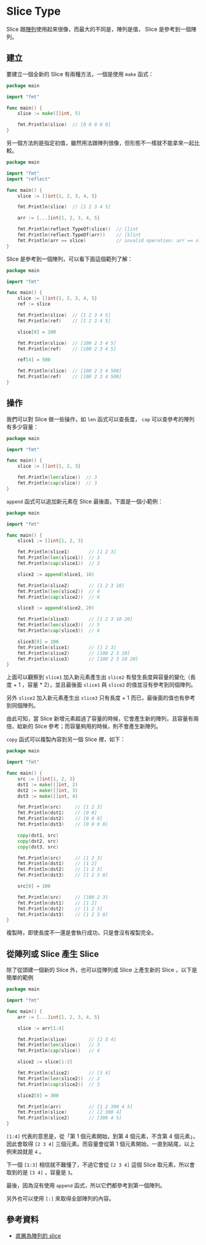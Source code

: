 # Slice Type

Slice 跟[陣列][Day 7]使用起來很像，而最大的不同是，陣列是值， Slice 是參考到一個陣列。 

## 建立

要建立一個全新的 Slice 有兩種方法，一個是使用 `make` 函式：

```go
package main

import "fmt"

func main() {
	slice := make([]int, 5)

	fmt.Println(slice)  // [0 0 0 0 0]
}
```

另一個方法則是指定初值，雖然用法跟陣列很像，但形態不一樣就不能拿來一起比較。

```go
package main

import "fmt"
import "reflect"

func main() {
	slice := []int{1, 2, 3, 4, 5}

	fmt.Println(slice)  // [1 2 3 4 5]

	arr := [...]int{1, 2, 3, 4, 5}

	fmt.Println(reflect.TypeOf(slice))  // []int
	fmt.Println(reflect.TypeOf(arr))    // [5]int
	fmt.Println(arr == slice)           // invalid operation: arr == slice (mismatched types [5]int and []int)
}
```

Slice 是參考到一個陣列，可以看下面這個範列了解：

```go
package main

import "fmt"

func main() {
	slice := []int{1, 2, 3, 4, 5}
	ref := slice

	fmt.Println(slice)  // [1 2 3 4 5]
	fmt.Println(ref)    // [1 2 3 4 5]

	slice[0] = 100

	fmt.Println(slice)  // [100 2 3 4 5]
	fmt.Println(ref)    // [100 2 3 4 5]

	ref[4] = 500

	fmt.Println(slice)  // [100 2 3 4 500]
	fmt.Println(ref)    // [100 2 3 4 500]
}
```

## 操作

我們可以對 Slice 做一些操作，如 `len` 函式可以查長度， `cap` 可以查參考的陣列有多少容量： 

```go
package main

import "fmt"

func main() {
	slice := []int{1, 2, 3}

	fmt.Println(len(slice))  // 3
	fmt.Println(cap(slice))  // 3
}
```

`append` 函式可以追加新元素在 Slice 最後面，下面是一個小範例：

```go
package main

import "fmt"

func main() {
	slice1 := []int{1, 2, 3}

	fmt.Println(slice1)       // [1 2 3]
	fmt.Println(len(slice1))  // 3
	fmt.Println(cap(slice1))  // 3

	slice2 := append(slice1, 10)

	fmt.Println(slice2)       // [1 2 3 10]
	fmt.Println(len(slice2))  // 4
	fmt.Println(cap(slice2))  // 6

	slice3 := append(slice2, 20)

	fmt.Println(slice3)       // [1 2 3 10 20]
	fmt.Println(len(slice3))  // 5
	fmt.Println(cap(slice3))  // 6

	slice3[0] = 100
	fmt.Println(slice1)       // [1 2 3]
	fmt.Println(slice2)       // [100 2 3 10]
	fmt.Println(slice3)       // [100 2 3 10 20]
}
```

上面可以觀察到 `slice1` 加入新元素產生出 `slice2` 有發生長度與容量的變化（長度 + 1 ，容量 * 2），並且最後面 `slice1` 與 `slice2` 的值並沒有參考到同個陣列。

另外 `slice2` 加入新元素產生出 `slice3` 只有長度 + 1 而已，最後面的值也有參考到同個陣列。

由此可知，當 Slice 新增元素超過了容量的時候，它會產生新的陣列，且容量有兩倍，給新的 Slice 參考；而容量夠用的時候，則不會產生新陣列。

`copy` 函式可以複製內容到另一個 Slice 裡，如下：

```go
package main

import "fmt"

func main() {
	src := []int{1, 2, 3}
	dst1 := make([]int, 2)
	dst2 := make([]int, 3)
	dst3 := make([]int, 4)

	fmt.Println(src)     // [1 2 3]
	fmt.Println(dst1)    // [0 0]
	fmt.Println(dst2)    // [0 0 0]
	fmt.Println(dst3)    // [0 0 0 0]

	copy(dst1, src)
	copy(dst2, src)
	copy(dst3, src)

	fmt.Println(src)     // [1 2 3]
	fmt.Println(dst1)    // [1 2]
	fmt.Println(dst2)    // [1 2 3]
	fmt.Println(dst3)    // [1 2 3 0]

	src[0] = 100

	fmt.Println(src)     // [100 2 3]
	fmt.Println(dst1)    // [1 2]
	fmt.Println(dst2)    // [1 2 3]
	fmt.Println(dst3)    // [1 2 3 0]
}
```

複製時，即使長度不一還是會執行成功，只是會沒有複製完全。


## 從陣列或 Slice 產生 Slice

除了從頭建一個新的 Slice 外，也可以從陣列或 Slice 上產生新的 Slice ，以下是簡單的範例

```go
package main

import "fmt"

func main() {
	arr := [...]int{1, 2, 3, 4, 5}

	slice := arr[1:4]

	fmt.Println(slice)        // [2 3 4]
	fmt.Println(len(slice))   // 3
	fmt.Println(cap(slice))   // 4

	slice2 := slice[1:3]

	fmt.Println(slice2)       // [3 4]
	fmt.Println(len(slice2))  // 2
	fmt.Println(cap(slice2))  // 3

	slice2[0] = 300

	fmt.Println(arr)          // [1 2 300 4 5]
	fmt.Println(slice)        // [2 300 4]
	fmt.Println(slice2)       // [300 4 5]
}
```

`[1:4]` 代表的意思是，從「第 1 個元素開始，到第 4 個元素，不含第 4 個元素」，因此會取得 `[2 3 4]` 三個元素。而容量會從第 1 個元素開始，一直到結尾，以上例來說就是 `4` 。

下一個 `[1:3]` 相信就不難懂了，不過它會從 `[2 3 4]` 這個 Slice 取元素，所以會取到的是 `[3 4]` ，容量是 `3`。

最後，因為沒有使用 `append` 函式，所以它們都參考到第一個陣列。

另外也可以使用 `[:]` 來取得全部陣列的內容。

## 參考資料

* [底層為陣列的 slice](https://openhome.cc/Gossip/Go/Slice.html)

[Day 7]: day07.md
